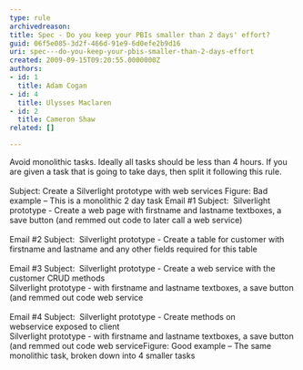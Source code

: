 ```yaml
---
type: rule
archivedreason: 
title: Spec - Do you keep your PBIs smaller than 2 days' effort?
guid: 06f5e085-3d2f-466d-91e9-6d0efe2b9d16
uri: spec---do-you-keep-your-pbis-smaller-than-2-days-effort
created: 2009-09-15T09:20:55.0000000Z
authors:
- id: 1
  title: Adam Cogan
- id: 4
  title: Ulysses Maclaren
- id: 2
  title: Cameron Shaw
related: []

---
```



Avoid monolithic tasks.&#160;Ideally all tasks should be less than 4 hours. If you are given a task that is going to take days, then split it following this rule. 
<br><excerpt class='endintro'></excerpt><br>
<span class="ms-rteCustom-CodeArea">Subject&#58; Create a Silverlight prototype with web services </span><span class="ms-rteCustom-FigureBad">Figure&#58; Bad example – This is a monolithic&#160;2 day task</span> <span class="ms-rteCustom-CodeArea" style="width&#58;100.11%;height&#58;258px;">Email #1 Subject&#58;&#160; Silverlight prototype - Create a web page with firstname and lastname textboxes, a save button (and remmed out code to later call a web service)<br><br>Email #2 Subject&#58;&#160; Silverlight prototype - Create a table for customer with firstname and lastname and any other fields required for this table<br><br>Email #3 Subject&#58;&#160; Silverlight prototype - Create a web service with the customer CRUD methods<br>Silverlight prototype - with firstname and lastname textboxes, a save button (and remmed out code web service&#160;<br><br>Email&#160;#4 Subject&#58;&#160; Silverlight prototype - Create methods on webservice&#160;exposed to client<br>Silverlight prototype - with firstname and lastname textboxes, a save button (and remmed out code web service</span><span class="ms-rteCustom-FigureGood">Figure&#58; Good example – The same monolithic task, broken down into 4 smaller tasks</span> 


